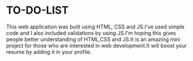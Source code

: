 # TO-DO-LIST
This web application was built using HTML, CSS and JS.I've used simple code and I also included validations by using JS.I'm hoping this gives people better understanding of HTML,CSS and JS.It is an amazing mini project for those who are interested in web development.It will boost your resume by adding it in your profile.

